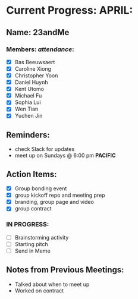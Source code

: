 # **Current Progress: APRIL**:
## **Name**: 23andMe

### Members: *attendance*:  
- [x] Bas Beeuwsaert 
- [x] Caroline Xiong 
- [x] Christopher Yoon 
- [x] Daniel Huynh  
- [x] Kent Utomo 
- [x] Michael Fu 
- [x] Sophia Lui 
- [x] Wen Tian 
- [x] Yuchen Jin

## Reminders: ##
- check Slack for updates 
- meet up on Sundays @ 6:00 pm **PACIFIC**

## Action Items: ##
- [x] Group bonding event 
- [x] group kickoff repo and meeting prep 
- [x] branding, group page and video 
- [x] group contract 
  
### IN PROGRESS: ###
- [ ] Brainstorming activity
- [ ] Starting pitch 
- [ ] Send in Meme 

## Notes from Previous Meetings: ##  
- Talked about when to meet up 
- Worked on contract 
